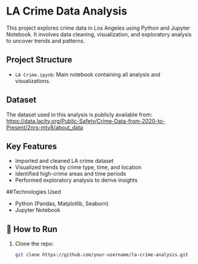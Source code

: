 # LA Crime Data Analysis

This project explores crime data in Los Angeles using Python and Jupyter Notebook. It involves data cleaning, visualization, and exploratory analysis to uncover trends and patterns.

## Project Structure

- `LA Crime.ipynb`: Main notebook containing all analysis and visualizations.

## Dataset

The dataset used in this analysis is publicly available from:
https://data.lacity.org/Public-Safety/Crime-Data-from-2020-to-Present/2nrs-mtv8/about_data

## Key Features

- Imported and cleaned LA crime dataset
- Visualized trends by crime type, time, and location
- Identified high-crime areas and time periods
- Performed exploratory analysis to derive insights

##Technologies Used

- Python (Pandas, Matplotlib, Seaborn)
- Jupyter Notebook

## 🚀 How to Run

1. Clone the repo:
   ```bash
   git clone https://github.com/your-username/la-crime-analysis.git
